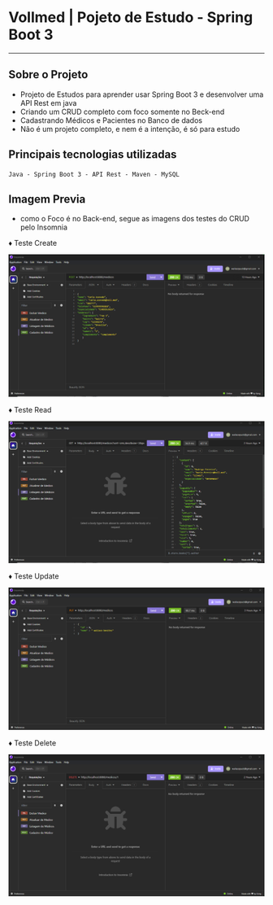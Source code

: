 # Vollmed | Pojeto de Estudo - Spring Boot 3  

---
## Sobre o Projeto
- Projeto de Estudos para aprender usar Spring Boot 3 e desenvolver uma API Rest em java 
- Criando um CRUD completo com foco somente no Beck-end
- Cadastrando Médicos e Pacientes no Banco de dados
- Não é um projeto completo, e nem é a intenção, é só para estudo
 ## Principais tecnologias utilizadas
````
Java - Spring Boot 3 - API Rest - Maven - MySQL  

````
Imagem Previa  
---
- como o Foco é no Back-end, segue as imagens dos testes do CRUD pelo Insomnia

 ♦ Teste Create
<p align="center" >
     <img width="600" heigth="600" src="src/main/resources/static/teste_voll_C.png">
</p>
♦ Teste Read 
<p align="center" >
     <img width="600" heigth="600" src="src/main/resources/static/teste_voll_R.png">
</p>
♦ Teste Update  
<p align="center" >
     <img width="600" heigth="600" src="src/main/resources/static/teste_voll_U.png">
</p>
♦ Teste Delete  
<p align="center" >
     <img width="600" heigth="600" src="src/main/resources/static/teste_voll_D.png">
</p>
